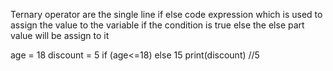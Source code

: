 Ternary operator are the single line if else code expression which is used to assign the value to the variable if the condition is true else the else part value will be assign to it


age = 18
discount = 5 if (age<=18) else 15
print(discount) //5
